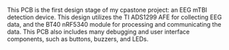 This PCB is the first design stage of my cpastone project: an EEG mTBI detection device. This design utilizes the TI ADS1299 AFE for collecting EEG data, and the BT40 nRF5340 module for processing and communicating the data. This PCB also includes many debugging and user interface components, such as buttons, buzzers, and LEDs.
